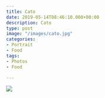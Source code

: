```yaml
---
title: Cato
date: 2019-05-14T08:46:10.000+00:00
description: Cato
type: post
image: "/images/cato.jpg"
categories:
- Portrait
- Food
tags:
- Photos
- Food

---
```

![](/images/daviescol-children14x14each.jpg)
